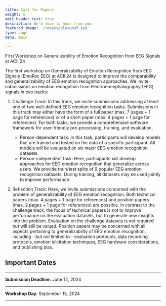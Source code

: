 ```yaml
---
title: Call for Papers
weight: 5
omit_header_text: true
description: We'd love to hear from you
featured_image: '/images/glasgow5.jpg'
type: page
menu: main

---
```


First Workshop on Generalizability of Emotion Recognition from EEG Signals at ACII’24

The first workshop on Generalizability of Emotion Recognition from EEG Signals (EmoRec EEG) at ACII’24 is designed to improve the comparability and generalizability of EEG emotion recognition approaches. We invite submissions on emotion recognition from Electroencephalography (EEG) signals in two tracks:
1. Challenge Track: In this track, we invite submissions addressing at least one of two well-defined EEG emotion recognition tasks. Submissions in this track may either have the form of a full paper (max. 7 pages + 1 page for references) or of a short paper (max. 4 pages + 1 page for references). For both tasks, we provide a comprehensive software framework for user-friendly pre-processing, training, and evaluation. 
   - Person-dependent task: In this task, participants will develop models that are trained and tested on the data of a specific participant. All models will be evaluated on six major EEG emotion recognition datasets. 
   - Person-independent task: Here, participants will develop approaches for EEG emotion recognition that generalize across users. We provide train/test splits of 6 popular EEG emotion recognition datasets. During training, all datasets may be used jointly to improve performance.
      
2. Reflection Track: Here, we invite submissions concerned with the problem of generalizability of EEG emotion recognition. Both technical papers (max. 4 pages + 1 page for references) and position papers (max. 2 pages + 1 page for references) are possible. In contrast to the challenge track, the focus of technical papers is not to improve performance on the evaluation datasets, but to generate new insights into the problem. Evaluation on the challenge datasets is not required but will still be valued. Position papers may be concerned with all aspects pertaining to generalizability of EEG emotion recognition, including - but not limited to - evaluation protocols, data recording protocols, emotion elicitation techniques, EEG hardware considerations, and publishing bias.


## **Important Dates**
---
**Submission Deadline:** June 12, 2024 <br>

---
**Workshop Day:** September 15, 2024

---

